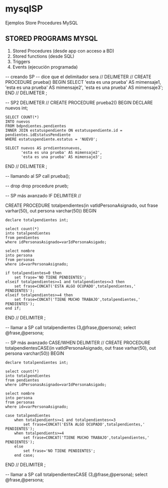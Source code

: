 # mysqlSP
Ejemplos Store Procedures MySQL

STORED PROGRAMS MYSQL
----------------------

1. Stored Procedures (desde app con acceso a BD)
2. Stored functions (desde SQL)
3. Triggers
4. Events (ejecución programada)


-- creando SP
-- dice que el delimitador sera //
DELIMETER // 
CREATE PROCEDURE prueba()
BEGIN
	SELECT 'esta es una prueba' AS mimensaje1,
		   'esta es una prueba' AS mimensaje2',
		   'esta es una prueba' AS mimensaje3';
END //
DELIMETER ;

-- SP2
DELIMETER // 
CREATE PROCEDURE prueba2()
BEGIN
	DECLARE nuevos int;

	SELECT COUNT(*)
	INTO nuevos
	FROM bdpndientes.pendientes
	INNER JOIN estatuspendiente ON estatuspendiente.id = pendientes.idEstatusPendiente
	WHERE estatuspendiente.estatus = 'NUEVO';

	SELECT nuevos AS prndientesnuevos,
		   'esta es una prueba' AS mimensaje2',
		   'esta es una prueba' AS mimensaje3';
END //
DELIMETER ;


-- llamando al SP
call prueba();


-- drop
drop procedure prueb;


-- SP más avanzado IF
DELIMITER //

CREATE PROCEDURE totalpendientes(in vatIdPersonaAsignado, out frase varhar(50), out persona varchar(50))
BEGIN

	declare totalpendientes int;

	select count(*)
	into totalpendientes
	from pendientes
	where idPersonasAsignado=varIdPersonaAsigado;

	select nombre
	into persona
	from personas
	where id=varPersonaAsignado;

	if totalpendientes=0 then
		set frase='NO TIENE PENDIENTES';
	elseif totalpendientes>=1 and totalpendientes<=3 then
		set frase=CONCAT('ESTA ALGO OCUPADO',totalpendientes,' PENDIENTES');
	elseif totalpendientes>=4 then
		set frase=CONCAT('TIENE MUCHO TRABAJO',totalpendientes,' PENDIENTES');
	end if;

END //
DELIMITER ;

-- llamar a SP
call totalpendientes (3,@frase,@persona);
select @frase,@persona;


-- SP más avanzado CASE/WHEN
DELIMITER //
CREATE PROCEDURE totalpendientesCASE(in vatIdPersonaAsignado, out frase varhar(50), out persona varchar(50))
BEGIN

	declare totalpendientes int;

	select count(*)
	into totalpendientes
	from pendientes
	where idPersonasAsignado=varIdPersonaAsigado;

	select nombre
	into persona
	from personas
	where id=varPersonaAsignado;

	case totalpendientes
		when totalpendients>=1 and totalpendientes<=3
			set frase=CONCAT('ESTA ALGO OCUPADO',totalpendientes,' PENDIENTES');
		when totalpendients>=4
			set frase=CONCAT('TIENE MUCHO TRABAJO',totalpendientes,' PENDIENTES');
		else
			set frase='NO TIENE PENDIENTES';
		end case;

END //
DELIMITER ;

-- llamar a SP
call totalpendientesCASE (3,@frase,@persona);
select @frase,@persona;















